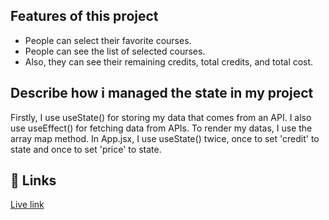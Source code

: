 ## Features of this project

- People can select their favorite courses.
- People can see the list of selected courses.
- Also, they can see their remaining credits, total credits, and total cost.

## Describe how i managed the state in my project

Firstly, I use useState() for storing my data that comes from an API. I also use useEffect() for fetching data from APIs. To render my datas, I use the array map method. In App.jsx, I use useState() twice, once to set 'credit' to state and once to set 'price' to state.

## 🔗 Links

[Live link](http://handsomely-toy.surge.sh/)

